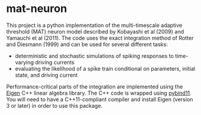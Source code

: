 # mat-neuron

This project is a python implementation of the multi-timescale adaptive threshold (MAT) neuron model described by Kobayashi et al (2009) and Yamauchi et al (2011). The code uses the exact integration method of Rotter and Diesmann (1999) and can be used for several different tasks:

- deterministic and stochastic simulations of spiking responses to time-varying driving currents
- evaluating the likelihood of a spike train conditional on parameters, initial state, and driving current

Performance-critical parts of the integration are implemented using the [Eigen](http://eigen.tuxfamily.org/) C++ linear algebra library. The C++ code is wrapped using [pybind11](https://github.com/pybind/pybind11). You will need to have a C++11-compliant compiler and install Eigen (version 3 or later) in order to use this package.
